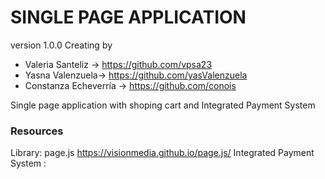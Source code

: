# SINGLE PAGE APPLICATION 

version 1.0.0
Creating by
* Valeria Santeliz -> https://github.com/vpsa23
* Yasna Valenzuela-> https://github.com/yasValenzuela
* Constanza Echeverría -> https://github.com/conois

Single page application with shoping cart and Integrated Payment System 

###  Resources 

Library: page.js https://visionmedia.github.io/page.js/
Integrated Payment System : 

